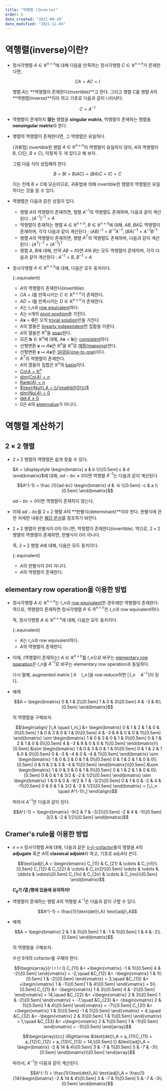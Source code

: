 ```yaml
---
title: "역행렬 (Inverse)"
order: 6
date_created: "2021-09-26"
date_modified: "2021-11-04"
---
```


# 역행렬(inverse)이란?

<ul>

<li><div markdown="block">

정사각행렬 $A \in \mathbb{R}^{n \times n}$에 대해 다음을 만족하는 정사각행렬 $C \in \mathbb{R}^{n \times n}$가 존재한다면,

$$CA = AC = I$$

행렬 $A$는 **역행렬이 존재한다(invertible)**고 한다. 그리고 행렬 $C$를 행렬 $A$의 **역행렬(inverse)**이라 하고 기호로 다음과 같이 나타낸다.

$$C = A^{-1}$$

</div></li>

<li><div markdown="block">

역행렬이 존재하지 **않는** 행렬을 **singular matrix**, 역행렬이 존재하는 행렬을 **nonsingular matrix**라 한다.

</div></li>

<li><div markdown="block">

행렬의 역행렬이 존재한다면, 그 역행렬은 유일하다.

<div class="proof-folder" markdown="block">

(귀류법) invertible한 행렬 $A \in \mathbb{R}^{n \times n}$의 역행렬이 유일하지 않아, $A$의 역행렬이 $B$, $C$(단, $B \neq C$), 이렇게 두 개 있다고 해 보자.

그럼 다음 식이 성립해야 한다.

$$B = BI = B(AC) = (BA)C = IC = C$$

이는 전제 $B \neq C$에 모순이므로, 귀류법에 의해 invertible한 행렬의 역행렬은 유일하다는 것을 알 수 있다.

</div>

</div></li>

<li><div markdown="block">

역행렬은 다음과 같은 성질이 있다.

- 행렬 $A$의 역행렬이 존재하면, 행렬 $A^{-1}$의 역행렬도 존재하며, 다음과 같이 계산된다 : $(A^{-1})^{-1} = A$
- 역행렬이 존재하는 행렬 $A \in \mathbb{R}^{n \times n}$, $B \in \mathbb{R}^{n \times n}$에 대해, $AB$, $BA$도 역행렬이 존재하며, 각각 다음과 같이 계산된다 : $(AB)^{-1} = B^{-1} A^{-1}$, $(BA)^{-1} = A^{-1} B^{-1}$
- 행렬 $A$의 역행렬이 존재하면, 행렬 $A^{T}$의 역행렬도 존재하며, 다음과 같이 계산된다 : $(A^{T})^{-1} = (A^{-1})^{T}$
- 행렬 $A$, $B$에 대해, 만약 $AB = I$라면 $A$와 $B$는 모두 역행렬이 존재하며, 각각 다음과 같이 계산된다 : $A^{-1} = B$, $B^{-1} = A$

</div></li>

<li><div markdown="block">

정사각행렬 $A \in \mathbb{R}^{n \times n}$에 대해, 다음은 모두 동치이다.

{:.equivalent}
- $A$의 역행렬이 존재한다(invertible).
- $CA = I$를 만족시키는 $C \in \mathbb{R}^{n \times n}$가 존재한다.
- $AD = I$를 만족시키는 $D \in \mathbb{R}^{n \times n}$가 존재한다.
- $A$는 $I\_n$과 [row equivalent](/linear_algebra/echelon-form)하다.
- $A$는 $n$개의 [pivot position](/linear_algebra/echelon-form)을 가진다.
- $A \mathbf{x} = \mathbf{0}$은 오직 [trivial solution](/linear_algebra/linear-system)만을 가진다.
- $A$의 열들은 [linearly independent](/linear_algebra/linear-combination)한 집합을 이룬다.
- $A$의 열들은 $\mathbb{R}^n$을 [span](/linear_algebra/linear-combination)한다.
- 모든 $\mathbf{b} \in \mathbb{R}^n$에 대해, $A \mathbf{x} = \mathbf{b}$는 [consistent](/linear_algebra/linear-system)하다.
- 선형변환 $\mathbf{x} \mapsto A\mathbf{x}$은 $\mathbb{R}^n$을 $\mathbb{R}^n$로 [매핑(mapping)](/linear_algebra/linear-transformation)한다.
- 선형변환 $\mathbf{x} \mapsto A\mathbf{x}$은 [일대일(one-to-one)](/linear_algebra/linear-transformation)이다.
- $A^T$의 역행렬이 존재한다.
- $A$의 열들의 집합은 $\mathbb{R}^n$의 [basis](/linear_algebra/vector-space)이다.
- [$\text{Col}\,A = \mathbb{R}^n$](/linear_algebra/vector-space)
- [$\text{dim}(\text{Col}\,A) = n$](/linear_algebra/vector-space)
- [$\text{Rank}(A) = n$](/linear_algebra/vector-space)
- [$\text{Nul}\,A = \\{\mathbf{0}\\}$](/linear_algebra/vector-space)
- [$\text{dim}(\text{Nul}\,A) = 0$](/linear_algebra/vector-space)
- [$\text{det}\,A \neq 0$](/linear_algebra/determinant)
- 0은 $A$의 [eigenvalue](/linear_algebra/eigenvector-eigenvalue)가 아니다.

</div></li>

</ul>

# 역행렬 계산하기

## 2 × 2 행렬

<ul>

<li><div markdown="block">

$2 \times 2$ 행렬의 역행렬은 쉽게 찾을 수 있다.

$A = \displaystyle \begin{bmatrix} a & b \\\\[0.5em] c & d \end{bmatrix}$에 대해, $ad-bc \neq 0$이면 역행렬 $A^{-1}$는 다음과 같이 계산된다.

$$A^{-1} = \frac {1}{ad-bc} \begin{bmatrix}
d & -b \\[0.5em]
-c & a \\[0.5em]
\end{bmatrix}$$

$ad-bc = 0$이면 역행렬이 존재하지 않는다.

</div></li>

<li><div markdown="block">

이때 $ad-bc$를 $2 \times 2$ 행렬 $A$의 **판별식(determinant)**이라 한다. 판별식에 관한 자세한 내용은 [해당 문서](/linear_algebra/determinant)를 참조하기 바란다.

</div></li>

<li><div markdown="block">

$2 \times 2$ 행렬의 판별식이 0이 아니면, 역행렬이 존재한다(invertible). 역으로, $2 \times 2$ 행렬의 역행렬이 존재하면, 판별식이 0이 아니다.

즉, $2 \times 2$ 행렬 $A$에 대해, 다음은 모두 동치이다.

{:.equivalent}
- $A$의 판별식이 0이 아니다.
- $A$의 역행렬이 존재한다.

</div></li>

</ul>

## elementary row operation을 이용한 방법

<ul>

<li><div markdown="block">

정사각행렬 $A \in \mathbb{R}^{n \times n}$는 $I\_n$과 [row equivalent](/linear_algebra/echelon-form)한 경우에만 역행렬이 존재한다. 역으로, 역행렬이 존재하면 정사각행렬 $A \in \mathbb{R}^{n \times n}$은 $I\_n$과 row equivalent하다.

즉, 정사각행렬 $A \in \mathbb{R}^{n \times n}$에 대해, 다음은 모두 동치이다.

{:.equivalent}
- $A$는 $I\_n$과 row equivalent하다.
- $A$의 역행렬이 존재한다.

</div></li>

<li><div markdown="block">

이때, (역행렬이 존재하는) $A \in \mathbb{R}^{n \times n}$를 $I\_n$으로 바꾸는 [elementary row operation](/linear_algebra/echelon-form)은 $I\_n$을 $A^{-1}$로 바꾸는 elementary row operation과 동일하다.

다시 말해, augmented matrix $[\,A \quad I\_n\,]$을 row reduce하면 $[\,I\_n \quad A^{-1}\,]$이 된다.

</div></li>

<li><div markdown="block">

예제

$$A = \begin{bmatrix}
0 & 1 & 2\\[0.5em]
1 & 0 & 3\\[0.5em]
4 & -3 & 8\\[0.5em]
\end{bmatrix}$$

의 역행렬을 구해보자.

$$\begin{align}
[\,A \quad I_n\,]
&= \begin{bmatrix}
0 & 1 & 2 & 1 & 0 & 0\\[0.5em]
1 & 0 & 3 & 0 & 1 & 0\\[0.5em]
4 & -3 & 8 & 0 & 0 & 1\\[0.5em]
\end{bmatrix}
\sim \begin{bmatrix}
1 & 0 & 3 & 0 & 1 & 0\\[0.5em]
0 & 1 & 2 & 1 & 0 & 0\\[0.5em]
4 & -3 & 8 & 0 & 0 & 1\\[0.5em]
\end{bmatrix}\\[0.5em]
&\sim \begin{bmatrix}
1 & 0 & 3 & 0 & 1 & 0\\[0.5em]
0 & 1 & 2 & 1 & 0 & 0\\[0.5em]
0 & -3 & -4 & 0 & -4 & 1\\[0.5em]
\end{bmatrix}
\sim \begin{bmatrix}
1 & 0 & 3 & 0 & 1 & 0\\[0.5em]
0 & 1 & 2 & 1 & 0 & 0\\[0.5em]
0 & 0 & 2 & 3 & -4 & 1\\[0.5em]
\end{bmatrix}\\[0.5em]
&\sim \begin{bmatrix}
1 & 0 & 3 & 0 & 1 & 0\\[0.5em]
0 & 1 & 2 & 1 & 0 & 0\\[0.5em]
0 & 0 & 1 & 3/2 & -2 & 1/2\\[0.5em]
\end{bmatrix}
\sim \begin{bmatrix}
1 & 0 & 0 & -9/2 & 7 & -3/2\\[0.5em]
0 & 1 & 0 & -2 & 4 & -1\\[0.5em]
0 & 0 & 1 & 3/2 & -2 & 1/2\\[0.5em]
\end{bmatrix}
= [\,I_n \quad A^{-1}\,]
\end{align}$$

따라서 $A^{-1}$은 다음과 같이 된다.

$$A^{-1} = \begin{bmatrix}
-9/2 & 7 & -3/2\\[0.5em]
-2 & 4 & -1\\[0.5em]
3/2 & -2 & 1/2\\[0.5em]
\end{bmatrix}$$

</div></li>

</ul>

## Cramer's rule을 이용한 방법

<ul>

<li><div markdown="block">

$n \times n$ 정사각행렬 $A$에 대해, 다음과 같은 [($i$-$j$)-cofactor](/linear_algebra/determinant)들의 행렬을 $A$의 **adjugate** 혹은 $A$의 **classical adjoint**라 하고, 기호로 $\text{adj}\,A$라 쓴다.

$$\text{adj}\,A = \begin{bmatrix}
C_{11} & C_{21} & \cdots & C_{n1}\\[0.5em]
C_{12} & C_{22} & \cdots & C_{n2}\\[0.5em]
\vdots & \vdots & \ddots & \vdots\\[0.5em]
C_{1n} & C_{2n} & \cdots & C_{nn}\\[0.5em]
\end{bmatrix}$$

**$C_{ij}$가 $i$열 $j$행에 있음에 유의하자!**

</div></li>

<li><div markdown="block">

역행렬이 존재하는 행렬 $A$의 역행렬 $A^{-1}$은 다음과 같이 구할 수 있다.

$$A^{-1} = \frac{1}{\text{det}\,A} \text{adj}\,A$$

</div></li>

<li><div markdown="block">

예제

$$A = \begin{bmatrix}
2 & 1 & 3\\[0.5em]
1 & -1 & 1\\[0.5em]
1 & 4 & -2\\[0.5em]
\end{bmatrix}$$

의 역행렬을 구해보자.

우선 9개의 cofactor를 구해야 한다.

$$\begin{array}{r l r l r l}
C_{11} &= +\begin{vmatrix}
-1 & 1\\[0.5em]
4 & -2\\[0.5em]
\end{vmatrix} = -2,\quad
&C_{12} &= -\begin{vmatrix}
1 & 1\\[0.5em]
1 & -2\\[0.5em]
\end{vmatrix} = 3,\quad
&C_{13} &= +\begin{vmatrix}
1 & -1\\[0.5em]
1 & 4\\[0.5em]
\end{vmatrix} = 5\\[0.5em]
C_{21} &= -\begin{vmatrix}
1 & 3\\[0.5em]
4 & -2\\[0.5em]
\end{vmatrix} = 14,\quad
&C_{22} &= +\begin{vmatrix}
2 & 3\\[0.5em]
1 & -2\\[0.5em]
\end{vmatrix} = -7,\quad
&C_{23} &= -\begin{vmatrix}
2 & 1\\[0.5em]
1 & 4\\[0.5em]
\end{vmatrix} = -7\\[0.5em]
C_{31} &= +\begin{vmatrix}
1 & 3\\[0.5em]
-1 & 1\\[0.5em]
\end{vmatrix} = 4,\quad
&C_{32} &= -\begin{vmatrix}
2 & 3\\[0.5em]
1 & 1\\[0.5em]
\end{vmatrix} = 1,\quad
&C_{33} &= +\begin{vmatrix}
2 & 1\\[0.5em]
1 & -1\\[0.5em]
\end{vmatrix} = -3\\[0.5em]
\end{array}$$

$$\begin{array}{cc}
\Rightarrow &\text{det}\,A = a_{11}C_{11} + a_{12}C_{12} + a_{13}C_{13} = 14,\\[0.5em]
{} &\text{adj}\,A = \begin{bmatrix}
-2 & 14 & 4\\[0.5em]
3 & -7 & 1\\[0.5em]
5 & -7 & -3\\[0.5em]
\end{bmatrix}\\[0.5em]
\end{array}$$

따라서, $A^{-1}$은 다음과 같이 계산된다.

$$A^{-1} = \frac{1}{\text{det}\,A} \text{adj}\,A = \frac{1}{14}\begin{bmatrix}
-2 & 14 & 4\\[0.5em]
3 & -7 & 1\\[0.5em]
5 & -7 & -3\\[0.5em]
\end{bmatrix}$$

</div></li>

</ul>
